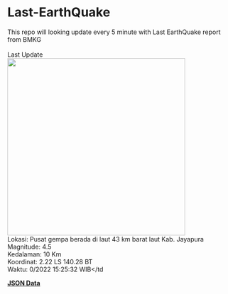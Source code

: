 # Last-EarthQuake
This repo will looking update every 5 minute with Last EarthQuake report from BMKG
<br>
<br>
Last Update
<br>
<img src="https://ews.bmkg.go.id/TEWS/data/20221010152532.mmi.jpg" width="400"/>
<br>
Lokasi: Pusat gempa berada di laut 43 km barat laut Kab. Jayapura <br>
Magnitude: 4.5 <br>
Kedalaman: 10 Km <br>
Koordinat: 2.22 LS 140.28 BT <br>
Waktu: 0/2022 15:25:32 WIB</td <br>

<a href="./data/data.json">**JSON Data**</a>
